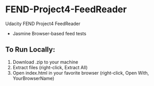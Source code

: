 # FEND-Project4-FeedReader
Udacity FEND Project4 FeedReader

* Jasmine Browser-based feed tests

## To Run Locally:
1.  Download .zip to your machine
2.  Extract files (right-click, Extract All)
3.  Open index.html in your favorite browser (right-click, Open With, YourBrowserName)
